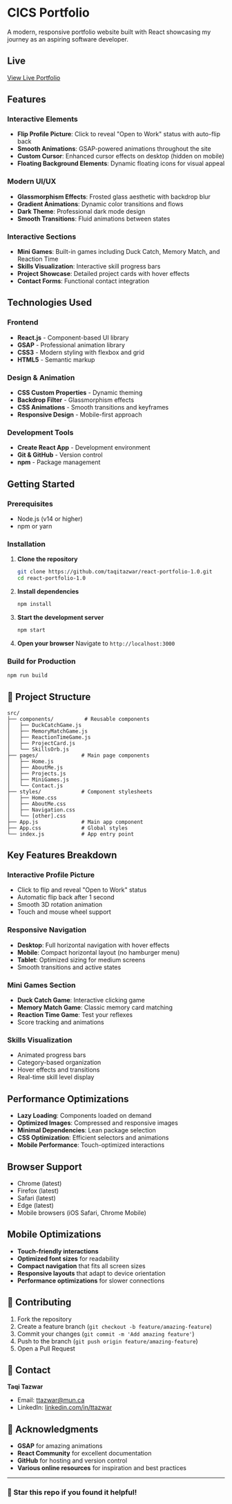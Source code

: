 # CICS Portfolio

A modern, responsive portfolio website built with React showcasing my journey as an aspiring software developer.

## Live

[View Live Portfolio](https://taqitazwar.com)

## Features

### Interactive Elements
- **Flip Profile Picture**: Click to reveal "Open to Work" status with auto-flip back
- **Smooth Animations**: GSAP-powered animations throughout the site
- **Custom Cursor**: Enhanced cursor effects on desktop (hidden on mobile)
- **Floating Background Elements**: Dynamic floating icons for visual appeal

### Modern UI/UX
- **Glassmorphism Effects**: Frosted glass aesthetic with backdrop blur
- **Gradient Animations**: Dynamic color transitions and flows
- **Dark Theme**: Professional dark mode design
- **Smooth Transitions**: Fluid animations between states

### Interactive Sections
- **Mini Games**: Built-in games including Duck Catch, Memory Match, and Reaction Time
- **Skills Visualization**: Interactive skill progress bars
- **Project Showcase**: Detailed project cards with hover effects
- **Contact Forms**: Functional contact integration

## Technologies Used

### Frontend
- **React.js** - Component-based UI library
- **GSAP** - Professional animation library
- **CSS3** - Modern styling with flexbox and grid
- **HTML5** - Semantic markup

### Design & Animation
- **CSS Custom Properties** - Dynamic theming
- **Backdrop Filter** - Glassmorphism effects
- **CSS Animations** - Smooth transitions and keyframes
- **Responsive Design** - Mobile-first approach

### Development Tools
- **Create React App** - Development environment
- **Git & GitHub** - Version control
- **npm** - Package management

## Getting Started

### Prerequisites
- Node.js (v14 or higher)
- npm or yarn

### Installation

1. **Clone the repository**
   ```bash
   git clone https://github.com/taqitazwar/react-portfolio-1.0.git
   cd react-portfolio-1.0
   ```

2. **Install dependencies**
   ```bash
   npm install
   ```

3. **Start the development server**
   ```bash
   npm start
   ```

4. **Open your browser**
   Navigate to `http://localhost:3000`

### Build for Production

```bash
npm run build
```

## 📁 Project Structure

```
src/
├── components/          # Reusable components
│   ├── DuckCatchGame.js
│   ├── MemoryMatchGame.js
│   ├── ReactionTimeGame.js
│   ├── ProjectCard.js
│   └── SkillsOrb.js
├── pages/              # Main page components
│   ├── Home.js
│   ├── AboutMe.js
│   ├── Projects.js
│   ├── MiniGames.js
│   └── Contact.js
├── styles/             # Component stylesheets
│   ├── Home.css
│   ├── AboutMe.css
│   ├── Navigation.css
│   └── [other].css
├── App.js              # Main app component
├── App.css             # Global styles
└── index.js            # App entry point
```

##  Key Features Breakdown

### Interactive Profile Picture
- Click to flip and reveal "Open to Work" status
- Automatic flip back after 1 second
- Smooth 3D rotation animation
- Touch and mouse wheel support

### Responsive Navigation
- **Desktop**: Full horizontal navigation with hover effects
- **Mobile**: Compact horizontal layout (no hamburger menu)
- **Tablet**: Optimized sizing for medium screens
- Smooth transitions and active states

### Mini Games Section
- **Duck Catch Game**: Interactive clicking game
- **Memory Match Game**: Classic memory card matching
- **Reaction Time Game**: Test your reflexes
- Score tracking and animations

### Skills Visualization
- Animated progress bars
- Category-based organization
- Hover effects and transitions
- Real-time skill level display

##  Performance Optimizations

- **Lazy Loading**: Components loaded on demand
- **Optimized Images**: Compressed and responsive images
- **Minimal Dependencies**: Lean package selection
- **CSS Optimization**: Efficient selectors and animations
- **Mobile Performance**: Touch-optimized interactions

## Browser Support

- Chrome (latest)
- Firefox (latest)
- Safari (latest)
- Edge (latest)
- Mobile browsers (iOS Safari, Chrome Mobile)

## Mobile Optimizations

- **Touch-friendly interactions**
- **Optimized font sizes** for readability
- **Compact navigation** that fits all screen sizes
- **Responsive layouts** that adapt to device orientation
- **Performance optimizations** for slower connections

## 🤝 Contributing

1. Fork the repository
2. Create a feature branch (`git checkout -b feature/amazing-feature`)
3. Commit your changes (`git commit -m 'Add amazing feature'`)
4. Push to the branch (`git push origin feature/amazing-feature`)
5. Open a Pull Request

## 📧 Contact

**Taqi Tazwar**
- Email: [ttazwar@mun.ca](mailto:ttazwar@mun.ca)
- LinkedIn: [linkedin.com/in/ttazwar](https://linkedin.com/in/ttazwar)

## 🙏 Acknowledgments

- **GSAP** for amazing animations
- **React Community** for excellent documentation
- **GitHub** for hosting and version control
- **Various online resources** for inspiration and best practices

---

### 🌟 Star this repo if you found it helpful!
